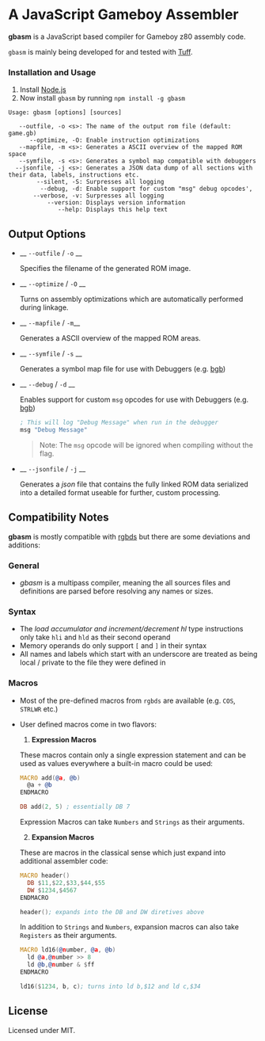 # A JavaScript Gameboy Assembler

**gbasm** is a JavaScript based compiler for Gameboy z80 assembly code.

`gbasm` is mainly being developed for and tested with [Tuff](https://github.com/BonsaiDen/Tuff.gb). 


### Installation and Usage

1. Install [Node.js](https://nodejs.org)
2. Now install `gbasm` by running `npm install -g gbasm`


```
Usage: gbasm [options] [sources]

   --outfile, -o <s>: The name of the output rom file (default: game.gb)
      --optimize, -O: Enable instruction optimizations
   --mapfile, -m <s>: Generates a ASCII overview of the mapped ROM space
   --symfile, -s <s>: Generates a symbol map compatible with debuggers
  --jsonfile, -j <s>: Generates a JSON data dump of all sections with their data, labels, instructions etc.
        --silent, -S: Surpresses all logging
         --debug, -d: Enable support for custom "msg" debug opcodes',
       --verbose, -v: Surpresses all logging
           --version: Displays version information
              --help: Displays this help text
```


## Output Options


- __ `--outfile` / `-o` __

  Specifies the filename of the generated ROM image.
  
  
- __ `--optimize` / `-O` __

  Turns on assembly optimizations which are automatically performed during linkage.
  
  
- __ `--mapfile` / `-m`__

  Generates a ASCII overview of the mapped ROM areas.
  
  
- __ `--symfile` / `-s` __

  Generates a symbol map file for use with Debuggers (e.g. [bgb](http://bgb.bircd.org/))
  

- __ `--debug` / `-d` __

  Enables support for custom `msg` opcodes for use with Debuggers (e.g. [bgb](http://bgb.bircd.org/))

  ```asm
  ; This will log "Debug Message" when run in the debugger
  msg "Debug Message"
  ```
  
  > Note: The `msg` opcode will be ignored when compiling without the flag.


- __ `--jsonfile` / `-j` __

  Generates a *json* file that contains the fully linked ROM data serialized into a detailed format useable for further, custom processing.



## Compatibility Notes

**gbasm** is mostly compatible with [rgbds](https://github.com/bentley/rgbds) 
but there are some deviations and additions:

### General

- *gbasm* is a multipass compiler, meaning the all sources files and definitions 
are parsed before resolving any names or sizes. 

### Syntax 

- The *load accumulator and increment/decrement hl* type instructions only take `hli` and `hld` as their second operand
- Memory operands do only support `[` and `]` in their syntax
- All names and labels which start with an underscore are treated as being local / private to the file they were defined in

### Macros

- Most of the pre-defined macros from `rgbds` are available (e.g. `COS`, `STRLWR` etc.)
- User defined macros come in two flavors:

  1. __Expression Macros__ 

    These macros contain only a single expression statement and can be used as values everywhere a built-in macro could be used:

    ```asm
    MACRO add(@a, @b)
      @a + @b
    ENDMACRO

    DB add(2, 5) ; essentially DB 7
    ```
    
    Expression Macros can take `Numbers` and `Strings` as their arguments.
    
  2. __Expansion Macros__ 

    These are macros in the classical sense which just expand into additional assembler code:

    ```asm
    MACRO header()
      DB $11,$22,$33,$44,$55
      DW $1234,$4567
    ENDMACRO

    header(); expands into the DB and DW diretives above
    ```

	In addition to `Strings` and `Numbers`, expansion macros can also take `Registers` as their arguments.
    
    ```asm
    MACRO ld16(@number, @a, @b)
      ld @a,@number >> 8
      ld @b,@number & $ff
    ENDMACRO

    ld16($1234, b, c); turns into ld b,$12 and ld c,$34
    ```


## License

Licensed under MIT.


